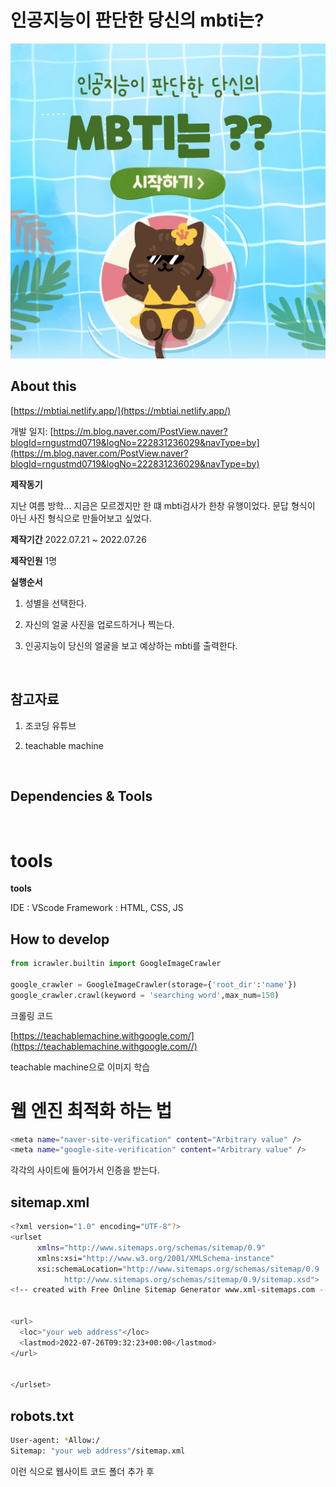 # 인공지능이 판단한 당신의 mbti는?

<img src="./cover.png">


## About this

[https://mbtiai.netlify.app/](https://mbtiai.netlify.app/) 

개발 일지: [https://m.blog.naver.com/PostView.naver?blogId=rngustmd0719&logNo=222831236029&navType=by](https://m.blog.naver.com/PostView.naver?blogId=rngustmd0719&logNo=222831236029&navType=by) 

**제작동기**

지난 여름 방학... 지금은 모르겠지만 한 떄 mbti검사가 한창 유행이었다. 문답 형식이 아닌 사진 형식으로 만들어보고 싶었다.

**제작기간**
2022.07.21 ~ 2022.07.26

**제작인원**
1명

**실행순서**
1. 성별을 선택한다.

2. 자신의 얼굴 사진을 업로드하거나 찍는다.

3. 인공지능이 당신의 얼굴을 보고 예상하는 mbti를 출력한다.




	



<br />

## 참고자료

1. 조코딩 유튜브

2. teachable machine
<br>

## Dependencies & Tools 
<br>

# **tools**

**tools**

IDE : VScode
Framework : HTML, CSS, JS



## How to develop

```python
from icrawler.builtin import GoogleImageCrawler

google_crawler = GoogleImageCrawler(storage={'root_dir':'name'})
google_crawler.crawl(keyword = 'searching word',max_num=150)
```
크롤링 코드

[https://teachablemachine.withgoogle.com/](https://teachablemachine.withgoogle.com//) 

teachable machine으로 이미지 학습
<br>

# 웹 엔진 최적화 하는 법


```bash
<meta name="naver-site-verification" content="Arbitrary value" />
<meta name="google-site-verification" content="Arbitrary value" />
```
각각의 사이트에 들어가서 인증을 받는다.

<h2>sitemap.xml</h2>

```bash
<?xml version="1.0" encoding="UTF-8"?>
<urlset
      xmlns="http://www.sitemaps.org/schemas/sitemap/0.9"
      xmlns:xsi="http://www.w3.org/2001/XMLSchema-instance"
      xsi:schemaLocation="http://www.sitemaps.org/schemas/sitemap/0.9
            http://www.sitemaps.org/schemas/sitemap/0.9/sitemap.xsd">
<!-- created with Free Online Sitemap Generator www.xml-sitemaps.com -->


<url>
  <loc>"your web address"</loc>
  <lastmod>2022-07-26T09:32:23+00:00</lastmod>
</url>


</urlset>
```


<h2>robots.txt</h2>

```bash
User-agent: *Allow:/
Sitemap: "your web address"/sitemap.xml

```

이런 식으로 웹사이트 코드 폴더 추가 후



